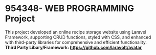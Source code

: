 # 954348- WEB PROGRAMMING Project
This project developed an online recipe storage website using Laravel Framework, supporting CRUD functions, styled with CSS, and enhanced with third-party libraries for comprehensive and efficient functionality.
<br>
<b>Third Party Libary/Framework:<b> https://github.com/laravolt/avatar
